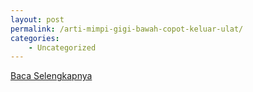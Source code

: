 ```yaml
---
layout: post
permalink: /arti-mimpi-gigi-bawah-copot-keluar-ulat/
categories:
    - Uncategorized
---
```


[Baca Selengkapnya](/03)